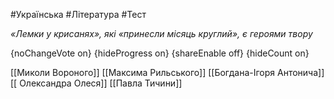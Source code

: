 #Українська #Література #Тест

*«Лемки у крисанях», які «принесли місяць круглий», є героями твору*

{noChangeVote on}
{hideProgress on}
{shareEnable off}
{hideCount on}

[[Миколи Вороного]]
[[Максима Рильського]]
[[Богдана-Ігоря Антонича]]
[[ Олександра Олеся]]
[[Павла Тичини]]
